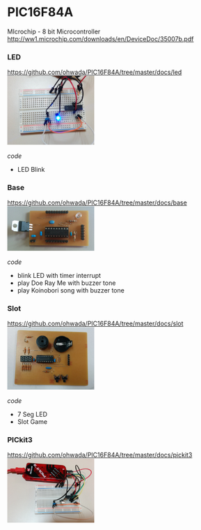 PIC16F84A
===============

MIcrochip - 8 bit Microcontroller<br>
http://ww1.microchip.com/downloads/en/DeviceDoc/35007b.pdf

### LED
https://github.com/ohwada/PIC16F84A/tree/master/docs/led <br>
<img src="https://raw.githubusercontent.com/ohwada/PIC16F84A/master/docs/led/device.png" width="200" />

*code* <br>
* LED Blink <br>

### Base
https://github.com/ohwada/PIC16F84A/tree/master/docs/base <br>
<img src="https://raw.githubusercontent.com/ohwada/PIC16F84A/master/docs/base/pcb_front.png" width="200" />

*code* <br>
* blink LED with timer interrupt <br>
* play Doe Ray Me with buzzer tone <br>
* play Koinobori song with buzzer tone <br>

### Slot
https://github.com/ohwada/PIC16F84A/tree/master/docs/slot <br>
<img src="https://raw.githubusercontent.com/ohwada/PIC16F84A/master/docs/slot/pcb_front.png" width="200" />

*code* <br>
* 7 Seg LED <br>
* Slot Game <br>

### PICkit3
https://github.com/ohwada/PIC16F84A/tree/master/docs/pickit3 <br>
<img src="https://raw.githubusercontent.com/ohwada/PIC16F84A/master/docs/pickit3/device.png" width="200" />
